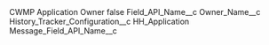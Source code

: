 <?xml version="1.0" encoding="UTF-8"?>
<CustomMetadata xmlns="http://soap.sforce.com/2006/04/metadata" xmlns:xsi="http://www.w3.org/2001/XMLSchema-instance" xmlns:xsd="http://www.w3.org/2001/XMLSchema">
    <label>CWMP Application Owner</label>
    <protected>false</protected>
    <values>
        <field>Field_API_Name__c</field>
        <value xsi:type="xsd:string">Owner_Name__c</value>
    </values>
    <values>
        <field>History_Tracker_Configuration__c</field>
        <value xsi:type="xsd:string">HH_Application</value>
    </values>
    <values>
        <field>Message_Field_API_Name__c</field>
        <value xsi:nil="true"/>
    </values>
</CustomMetadata>
